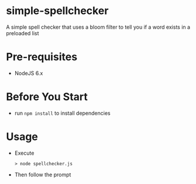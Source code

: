 # simple-spellchecker
A simple spell checker that uses a bloom filter to tell you if a word exists in a preloaded list

# Pre-requisites

- NodeJS 6.x

# Before You Start

- run `npm install` to install dependencies

# Usage


- Execute
	```
	> node spellchecker.js
	```
- Then follow the prompt

